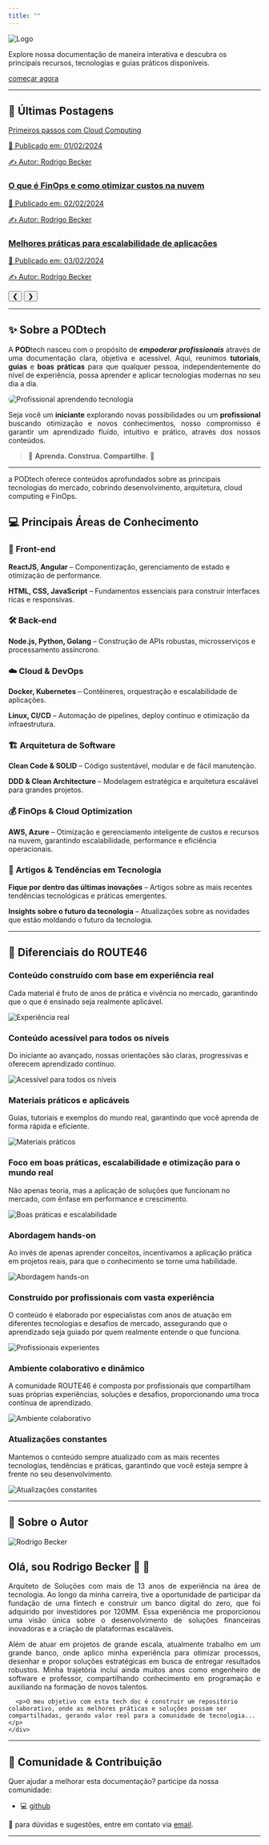 ```yaml
---
title: ""
---
```


<div class="custom-hero">
  <img src="images/logo.svg" alt="Logo" class="banner-logo">
  <p>Explore nossa documentação de maneira interativa e descubra os principais recursos, tecnologias e guias práticos disponíveis.
</p>
  <a href="frontend/" class="md-button">começar agora</a>
</div>


---


## 📰 Últimas Postagens

<div class="carousel-container">
  <div class="carousel">
    <div class="carousel-item">
      <a href=/blog/2024/02/01/primeiros-passos-com-cloud-computing/
        <h3>Primeiros passos com Cloud Computing</h3>
        <p>📅 Publicado em: 01/02/2024</p>
        <p>✍️ Autor: Rodrigo Becker</p>
      </a>
    </div>
    <div class="carousel-item">
      <a href="/blog/posts/2024-02-02-finops.md">
        <h3>O que é FinOps e como otimizar custos na nuvem</h3>
        <p>📅 Publicado em: 02/02/2024</p>
        <p>✍️ Autor: Rodrigo Becker</p>
      </a>
    </div>
    <div class="carousel-item">
      <a href="blog/posts/2024-02-03-escalabilidade.md">
        <h3>Melhores práticas para escalabilidade de aplicações</h3>
        <p>📅 Publicado em: 03/02/2024</p>
        <p>✍️ Autor: Rodrigo Becker</p>
      </a>
    </div>
  </div>
  <button class="carousel-btn prev" onclick="moveSlide(-1)">&#10094;</button>
  <button class="carousel-btn next" onclick="moveSlide(1)">&#10095;</button>
</div>

   
---
## ✨ Sobre a **PODtech** 


<div class="container">
<div class="text-content">
<p align="justify">A <b>POD</b>tech nasceu com o propósito de <b><i>empoderar profissionais</b></i> através de uma documentação clara, objetiva e acessível.  
Aqui, reunimos <b>tutoriais</b>, <b>guias</b> e <b>boas práticas</b> para que qualquer pessoa, independentemente do nível de experiência,  
possa aprender e aplicar tecnologias modernas no seu dia a dia.</p>
</div>
<div class="image-container">
    <img src="images/img_001.svg" alt="Profissional aprendendo tecnologia" style="max-width: 100%; border-radius: 8px;">
</div> </div>

<p align="justify">
Seja você um <b>iniciante</b> explorando novas possibilidades ou um <b>profissional</b> buscando otimização e novos conhecimentos,  
nosso compromisso é garantir um aprendizado fluído, intuitivo e prático, através dos nossos conteúdos.  
</p>


> 📖 **Aprenda. Construa. Compartilhe.** 🚀

---
a PODtech oferece conteúdos aprofundados sobre as principais tecnologias do mercado, cobrindo desenvolvimento, arquitetura, cloud computing e FinOps.

## 💻 Principais Áreas de Conhecimento

<div class="cards-container"> 
  <div class="card"> 
    <h3>🎨 <b>Front-end</b></h3> 
    <p><strong>ReactJS, Angular</strong> – Componentização, gerenciamento de estado e otimização de performance.</p> 
    <p><strong>HTML, CSS, JavaScript</strong> – Fundamentos essenciais para construir interfaces ricas e responsivas.</p> 
  </div> 
  <div class="card"> 
    <h3>🛠 <b>Back-end</b> </h3> 
    <p><strong>Node.js, Python, Golang</strong> – Construção de APIs robustas, microsserviços e processamento assíncrono.</p> 
  </div> 
  <div class="card"> 
    <h3>☁️ <b>Cloud & DevOps</b></h3> 
    <p><strong>Docker, Kubernetes</strong> – Contêineres, orquestração e escalabilidade de aplicações.</p> 
    <p><strong>Linux, CI/CD</strong> – Automação de pipelines, deploy contínuo e otimização da infraestrutura.</p> 
  </div> 
  <div class="card"> 
    <h3>🏗 <b>Arquitetura de Software</b></h3> 
    <p><strong>Clean Code & SOLID</strong> – Código sustentável, modular e de fácil manutenção.</p> 
    <p><strong>DDD & Clean Architecture</strong> – Modelagem estratégica e arquitetura escalável para grandes projetos.</p> 
  </div> 
  <div class="card"> 
    <h3>💰 <b>FinOps & Cloud Optimization</b></h3> 
    <p><strong>AWS, Azure</strong> – Otimização e gerenciamento inteligente de custos e recursos na nuvem, garantindo escalabilidade, performance e eficiência operacionais.</p> 
  </div>
 <div class="card"> 
    <h3>📰 <b>Artigos & Tendências em Tecnologia</b></h3> 
    <p><strong>Fique por dentro das últimas inovações</strong> – Artigos sobre as mais recentes tendências tecnológicas e práticas emergentes.</p> 
    <p><strong>Insights sobre o futuro da tecnologia</strong> – Atualizações sobre as novidades que estão moldando o futuro da tecnologia.</p>
  </div>

</div>

---


## 📌 Diferenciais do ROUTE46

<div class="diferenciais">
  <div class="diferencial-item left">
    <div class="diferencial-texto">
      <h3>Conteúdo construído com base em experiência real</h3>
      <p>Cada material é fruto de anos de prática e vivência no mercado, garantindo que o que é ensinado seja realmente aplicável.</p>
    </div>
    <div class="diferencial-imagem">
      <img src="images/img_002.svg" alt="Experiência real">
    </div>
  </div>

  <div class="diferencial-item right">
    <div class="diferencial-texto">
      <h3>Conteúdo acessível para todos os níveis</h3>
      <p>Do iniciante ao avançado, nossas orientações são claras, progressivas e oferecem aprendizado contínuo.</p>
    </div>
    <div class="diferencial-imagem">
      <img src="images/img_003.svg" alt="Acessível para todos os níveis">
    </div>
  </div>

  <div class="diferencial-item left">
    <div class="diferencial-texto">
      <h3>Materiais práticos e aplicáveis</h3>
      <p>Guias, tutoriais e exemplos do mundo real, garantindo que você aprenda de forma rápida e eficiente.</p>
    </div>
    <div class="diferencial-imagem">
      <img src="images/img_004.svg" alt="Materiais práticos">
    </div>
  </div>

  <div class="diferencial-item right">
    <div class="diferencial-texto">
      <h3>Foco em boas práticas, escalabilidade e otimização para o mundo real</h3>
      <p>Não apenas teoria, mas a aplicação de soluções que funcionam no mercado, com ênfase em performance e crescimento.</p>
    </div>
    <div class="diferencial-imagem">
      <img src="images/img_005.svg" alt="Boas práticas e escalabilidade">
    </div>
  </div>

  <div class="diferencial-item left">
    <div class="diferencial-texto">
      <h3>Abordagem hands-on</h3>
      <p>Ao invés de apenas aprender conceitos, incentivamos a aplicação prática em projetos reais, para que o conhecimento se torne uma habilidade.</p>
    </div>
    <div class="diferencial-imagem">
      <img src="images/img_006.svg" alt="Abordagem hands-on">
    </div>
  </div>

  <div class="diferencial-item right">
    <div class="diferencial-texto">
      <h3>Construído por profissionais com vasta experiência</h3>
      <p>O conteúdo é elaborado por especialistas com anos de atuação em diferentes tecnologias e desafios de mercado, assegurando que o aprendizado seja guiado por quem realmente entende o que funciona.</p>
    </div>
    <div class="diferencial-imagem">
      <img src="images/img_007.svg" alt="Profissionais experientes">
    </div>
  </div>

  <div class="diferencial-item left">
    <div class="diferencial-texto">
      <h3>Ambiente colaborativo e dinâmico</h3>
      <p>A comunidade ROUTE46 é composta por profissionais que compartilham suas próprias experiências, soluções e desafios, proporcionando uma troca contínua de aprendizado.</p>
    </div>
    <div class="diferencial-imagem">
      <img src="images/img_008.svg" alt="Ambiente colaborativo">
    </div>
  </div>

  <div class="diferencial-item right">
    <div class="diferencial-texto">
      <h3>Atualizações constantes</h3>
      <p>Mantemos o conteúdo sempre atualizado com as mais recentes tecnologias, tendências e práticas, garantindo que você esteja sempre à frente no seu desenvolvimento.</p>
    </div>
    <div class="diferencial-imagem">
      <img src="images/img_009.svg" alt="Atualizações constantes">
    </div>
  </div>
</div>

---

## 👨 Sobre o Autor


<div class="profile-container">
  <div class="profile-image">
    <img src="images/me.png" alt="Rodrigo Becker">
  </div>
  <div class="profile-text">
    <h2>Olá, sou Rodrigo Becker 🤘 🤘</h2>
    <p align="justify">Arquiteto de Soluções com mais de 13 anos de experiência na área de tecnologia. Ao longo da minha carreira, tive a oportunidade de participar da fundação de uma fintech e construir um banco digital do zero, que foi adquirido por investidores por 120MM. Essa experiência me proporcionou uma visão única sobre o desenvolvimento de soluções financeiras inovadoras e a criação de plataformas escaláveis.</p>
    </div>
</div>
  <p align="justify">Além de atuar em projetos de grande escala, atualmente trabalho em um grande banco, onde aplico minha experiência para otimizar processos, desenhar e propor soluções estratégicas em busca de entregar resultados robustos. Minha trajetória inclui ainda muitos anos como engenheiro de software e professor, compartilhando conhecimento em programação e auxiliando na formação de novos talentos.</p>
 <div class="blocknote">

      <p>O meu objetivo com esta tech doc é construir um repositório colaborativo, onde as melhores práticas e soluções possam ser compartilhadas, gerando valor real para a comunidade de tecnologia...</p>
    </div>
---

## 🤝 Comunidade & Contribuição


Quer ajudar a melhorar esta documentação? participe da nossa comunidade:

- 💻 [github](https://github.com/exemplo)

📩 para dúvidas e sugestões, entre em contato via [email](mailto:rodrigo.beckermore@gmail.com).

---

